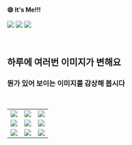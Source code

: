 <!--
#### 📫 How to reach me?
<a href="mailto:thquddnr123@gmail.com">
    <img 
        src="https://img.shields.io/badge/Gmail-d14836?style=flat-square&logo=Gmail&logoColor=white&link=mailto:thquddnr123@gmail.com"
        style="height : auto; margin-left : 60px; margin-right : 60px;"/>
</a>
-->
#### 😄 It's Me!!!

<a href="https://cybecho.notion.site/SBU-s-Archives-854ccd3338c2456a867956f26143998a" target="_blank"><img src="https://img.shields.io/badge/Portfolio-303030?style=for-the-badge&logo=Notion&logoColor=white"/></a>
<a href="https://www.instagram.com/junk_warrior_vintage/" target="_blank"><img src="https://img.shields.io/badge/@junk_warrir_vintage-E4405F?style=for-the-badge&logo=Instagram&logoColor=white"/></a>
<a href="https://www.behance.net/thquddnr125654" target="_blank"><img src="https://img.shields.io/badge/Behance-1769FF?style=for-the-badge&logo=Behance&logoColor=white"/></a>

</br>

## 하루에 여러번 이미지가 변해요
### 뭔가 있어 보이는 이미지를 감상해 봅시다

<!--
마크업 바로보기 사이트
https://dillinger.io/ 
-->
  <br/> <table>
<tr>
<td><a href='https://kimjongillookingatthings.tumblr.com/'><img src='https://www.random-art.org/img/large/433234.jpg'></a></td>
<td><a href='https://www.omfgdogs.com/#'><img src='https://www.random-art.org/img/large/433151.jpg'></a></td>
<td><a href='https://name.ho9.me/'><img src='https://www.random-art.org/img/large/433246.jpg'></a></td>
</tr>
<tr>
<td><a href='http://www.omglasergunspewpewpew.com/'><img src='https://www.random-art.org/img/large/433203.jpg'></a></td>
<td><a href='https://binarypiano.com/'><img src='https://www.random-art.org/img/large/433215.jpg'></a></td>
<td><a href='https://www.cameronsworld.net'><img src='https://www.random-art.org/img/large/433146.jpg'></a></td>
</tr>
<tr>
<td><a href='https://img.theqoo.net/img/rjIus.jpg'><img src='https://www.random-art.org/img/large/433202.jpg'></a></td>
<td><a href='https://longdogechallenge.com/'><img src='https://www.random-art.org/img/large/433189.jpg'></a></td>
<td><a href='https://pointerpointer.com/'><img src='https://www.random-art.org/img/large/433213.jpg'></a></td>
</tr>
</table>
